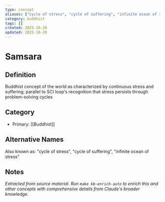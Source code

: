 ```yaml
---
type: concept
aliases: ["cycle of stress", "cycle of suffering", "infinite ocean of stress"]
category: buddhist
tags: []
created: 2025-10-20
updated: 2025-10-20
---
```


# Samsara

## Definition

Buddhist concept of the world as characterized by continuous stress and suffering; parallel to SCI loop's recognition that stress persists through problem-solving cycles

## Category

- Primary: [[Buddhist]]

## Alternative Names

Also known as: "cycle of stress", "cycle of suffering", "infinite ocean of stress"

## Notes

*Extracted from source material. Run `make kb-enrich-auto` to enrich this and other concepts with comprehensive details from Claude's broader knowledge.*
